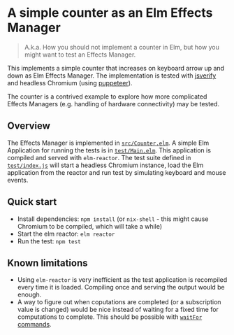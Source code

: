 # A simple counter as an Elm Effects Manager

> A.k.a. How you should not implement a counter in Elm, but how you might want to test an Effects Manager.

This implements a simple counter that increases on keyboard arrow up and down as Elm Effects Manager. The implementation is tested with [jsverify](https://github.com/jsverify/jsverify) and headless Chromium (using [puppeteer](https://github.com/GoogleChrome/puppeteer)).

The counter is a contrived example to explore how more complicated Effects Managers (e.g. handling of hardware connectivity) may be tested.

## Overview

The Effects Manager is implemented in [`src/Counter.elm`](src/Counter.elm). A simple Elm Application for running the tests is in [`test/Main.elm`](test/Main.elm). This application is compiled and served with `elm-reactor`. The test suite defined in [`test/index.js`](test/index.js) will start a headless Chromium instance, load the Elm application from the reactor and run test by simulating keyboard and mouse events.


## Quick start

- Install dependencies: `npm install` (or `nix-shell` - this might cause Chromium to be compiled, which will take a while)
- Start the elm reactor: `elm reactor`
- Run the test: `npm test`


## Known limitations

- Using `elm-reactor` is very inefficient as the test application is recompiled every time it is loaded. Compiling once and serving the output would be enough.
- A way to figure out when coputations are completed (or a subscription value is changed) would be nice instead of waiting for a fixed time for computations to complete. This should be possible with [`waitFor` commands](https://github.com/GoogleChrome/puppeteer/blob/master/docs/api.md#pagewaitforselectororfunctionortimeout-options-args).
